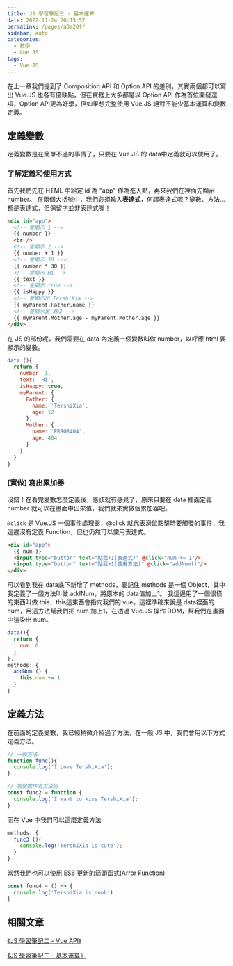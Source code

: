 ```yaml
---
title: JS 學習筆記三 - 基本運算
date: 2022-11-24 20:15:57
permalink: /pages/a3e20f/
sidebar: auto
categories:
  - 教學
  - Vue.JS
tags:
  - Vue.JS
---
```


在上一章我們提到了 Composition API 和 Option API 的差別，其實兩個都可以寫出 Vue.JS 也各有優缺點，但在實務上大多都是以 Option API 作為首位開發選項，Option API更為好學，但如果想完整使用 Vue.JS 絕對不能少基本運算和變數定義。

<!-- more -->

## 定義變數
定義變數是在簡單不過的事情了，只要在 Vue.JS 的 data中定義就可以使用了。

### 了解定義和使用方式

首先我們先在 HTML 中給定 id 為 "app" 作為進入點，再來我們在裡面先顯示 number。
在兩個大括號中，我們必須輸入**表達式**，何謂表達式呢？變數、方法...都是表達式，但保留字並非表達式喔！
```html
<div id="app">
  <!-- 會顯示 1 -->
  {{ number }}
  <br />
  <!-- 會顯示 2 -->
  {{ number + 1 }}
  <!-- 會顯示 30 -->
  {{ number * 30 }}
  <!-- 會顯示 Hi -->
  {{ text }}
  <!-- 會顯示 true -->
  {{ isHappy }}
  <!-- 會顯示出 TershiXia -->
  {{ myParent.Father.name }}
  <!-- 會顯示出 392 -->
  {{ myParent.Mother.age - myParent.Mother.age }}
</div>
```

在 JS 的部份呢，我們需要在 data 內定義一個變數叫做 number，以呼應 html 要顯示的變數。
```javascript
data (){
  return {
    number: 1,
    text: 'Hi',
    isHappy: true,
    myParent: {
      Father: {
        name: 'TershiXia',
        age: 12
      },
      Mother: {
        name: 'ERROR404',
        age: 404
      }
    }
  }
}
```

### [實做] 寫出累加器
沒錯！在看完變數怎麼定義後，應該就有感覺了，原來只要在 data 裡面定義 number 就可以在畫面中出來值，我們就來實做個累加器吧。

```@click``` 是 Vue.JS 一個事件處理器，@click 就代表滑鼠點擊時要觸發的事件，我這邊沒有定義 Function，但也仍然可以使用表達式。
```html
<div id="app">
  {{ num }}
  <input type="button" text="點我+1(表達式)" @click="num += 1"/>
  <input type="button" text="點我+1(使用方法)" @click="addNum()"/>
</div>
```

可以看到我在 data底下新增了 methods，要記住 methods 是一個 Object，其中我定義了一個方法叫做 addNum，將原本的 data值加上1。
我這邊用了一個很怪的東西叫做 this，this這東西會指向我們的 vue，這裡準確來說是 data裡面的 num，用這方法幫我們把 num 加上1，在透過 Vue.JS 操作 DOM，幫我們在畫面中渲染出 num。
```javascript
data(){
  return {
    num: 0
  }
},
methods: {
  addNum () {
    this.num += 1
  }
}
```

## 定義方法
在前面的定義變數，我已經稍微介紹過了方法，在一般 JS 中，我們會用以下方式定義方法。

```javascript
// 一般方法
function func(){
  console.log('I Love TershiXia');
}

// 將變數作為方法用
const func2 = function {
  console.log('I want to kiss TershiXia');
}
```

而在 Vue 中我們可以這麼定義方法

```javascript
methods: {
  func3 (){
    console.log('TershiXia is cute');
  }
}
```

當然我們也可以使用 ES6 更新的箭頭函式(Arror Function)

```javascript
const func4 = () => {
  console.log('TershiXia is noob')
}
```

## 相關文章

[《JS 學習筆記二 - Vue API》](/pages/39c63e/)

[《JS 學習筆記三 - 基本運算》](/pages/a3e20f/)
